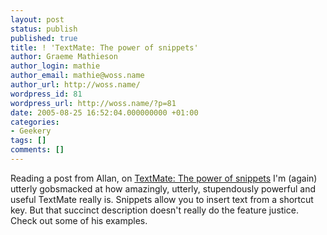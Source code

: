 ```yaml
---
layout: post
status: publish
published: true
title: ! 'TextMate: The power of snippets'
author: Graeme Mathieson
author_login: mathie
author_email: mathie@woss.name
author_url: http://woss.name/
wordpress_id: 81
wordpress_url: http://woss.name/?p=81
date: 2005-08-25 16:52:04.000000000 +01:00
categories:
- Geekery
tags: []
comments: []
---
```

Reading a post from Allan, on <a href="http://macromates.com/blog/archives/2005/08/25/the-power-of-snippets/">TextMate: The power of snippets</a> I'm (again) utterly gobsmacked at how amazingly, utterly, stupendously powerful and useful TextMate really is.  Snippets allow you to insert text from a shortcut key.  But that succinct description doesn't really do the feature justice.  Check out some of his examples.

